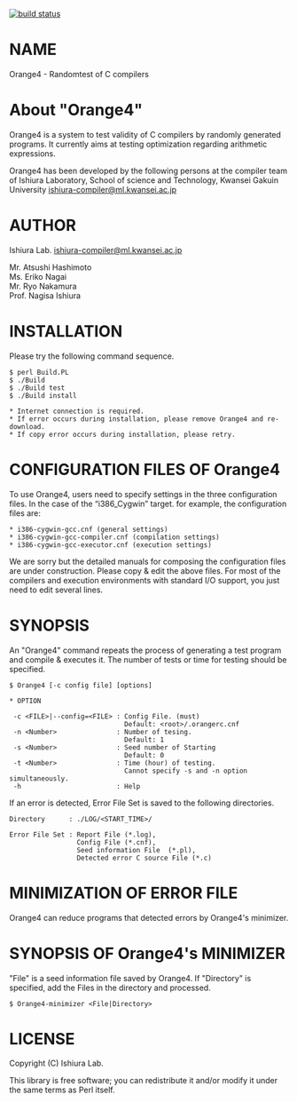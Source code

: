 [![build status](http://192.218.172.56/compiler/orange4/badges/master/build.svg)](http://192.218.172.56/compiler/orange4/commits/master)

# NAME

Orange4 - Randomtest of C compilers

# About "Orange4"

Orange4 is a system to test validity of C compilers by randomly
generated programs.  It currently aims at testing optimization
regarding arithmetic expressions.

Orange4 has been developed by the following persons at the compiler
team of Ishiura Laboratory, School of science and Technology, Kwansei
Gakuin University <ishiura-compiler@ml.kwansei.ac.jp>

# AUTHOR

Ishiura Lab. <ishiura-compiler@ml.kwansei.ac.jp>

Mr. Atsushi Hashimoto  
Ms. Eriko Nagai  
Mr. Ryo Nakamura  
Prof. Nagisa Ishiura  

# INSTALLATION

Please try the following command sequence.

    $ perl Build.PL
    $ ./Build
    $ ./Build test
    $ ./Build install

    * Internet connection is required.
    * If error occurs during installation, please remove Orange4 and re-download.
    * If copy error occurs during installation, please retry.

# CONFIGURATION FILES OF Orange4

To use Orange4, users need to specify settings in the three
configuration files.  In the case of the “i386\_Cygwin” target.
for example, the configuration files are:

    * i386-cygwin-gcc.cnf (general settings) 
    * i386-cygwin-gcc-compiler.cnf (compilation settings)
    * i386-cygwin-gcc-executor.cnf (execution settings)

We are sorry but the detailed manuals for composing the configuration
files are under construction.  Please copy & edit the above files.
For most of the compilers and execution environments with standard
I/O support, you just need to edit several lines.

# SYNOPSIS

An "Orange4" command repeats the process of generating a test program
and compile & executes it.  The number of tests or time for testing
should be specified.

    $ Orange4 [-c config file] [options]

    * OPTION
    
     -c <FILE>|--config=<FILE> : Config File. (must)
                                 Default: <root>/.orangerc.cnf
     -n <Number>               : Number of tesing. 
                                 Default: 1
     -s <Number>               : Seed number of Starting
                                 Default: 0
     -t <Number>               : Time (hour) of testing.
                                 Cannot specify -s and -n option simultaneously.
     -h                        : Help

If an error is detected, Error File Set is saved to the following
directories. 

    Directory      : ./LOG/<START_TIME>/
    
    Error File Set : Report File (*.log),
                     Config File (*.cnf),
                     Seed information File  (*.pl),
                     Detected error C source File (*.c)

# MINIMIZATION OF ERROR FILE

Orange4 can reduce programs that detected errors by Orange4's minimizer.

# SYNOPSIS OF Orange4's MINIMIZER

"File" is a seed information file saved by Orange4.  If "Directory" is
specified, add the Files in the directory and processed.

    $ Orange4-minimizer <File|Directory>

# LICENSE

Copyright (C) Ishiura Lab.

This library is free software; you can redistribute it and/or modify
it under the same terms as Perl itself.
